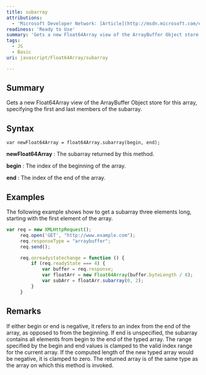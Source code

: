 ```yaml
---
title: subarray
attributions:
  - 'Microsoft Developer Network: [Article](http://msdn.microsoft.com/en-us/library/ie/br230747(v=vs.94).aspx)'
readiness: 'Ready to Use'
summary: 'Gets a new Float64Array view of the ArrayBuffer Object store for this array, specifying the first and last members of the subarray.'
tags:
  - JS
  - Basic
uri: javascript/Float64Array/subarray

---
```

## Summary

Gets a new Float64Array view of the ArrayBuffer Object store for this array, specifying the first and last members of the subarray.

## Syntax

    var newFloat64Array = float64Array.subarray(begin, end);

**newFloat64Array**
:   The subarray returned by this method.

**begin**
:   The index of the beginning of the array.

**end**
:   The index of the end of the array.

## Examples

The following example shows how to get a subarray three elements long, starting with the first element of the array.

``` js
var req = new XMLHttpRequest();
     req.open('GET', "http://www.example.com");
     req.responseType = "arraybuffer";
     req.send();

     req.onreadystatechange = function () {
         if (req.readyState === 4) {
             var buffer = req.response;
             var floatArr = new Float64Array(buffer.byteLength / 8);
             var subArr = floatArr.subarray(0, 2);
         }
     }
```

## Remarks

If either begin or end is negative, it refers to an index from the end of the array, as opposed to from the beginning. If end is unspecified, the subarray contains all elements from begin to the end of the typed array. The range specified by the begin and end values is clamped to the valid index range for the current array. If the computed length of the new typed array would be negative, it is clamped to zero. The returned array is of the same type as the array on which this method is invoked.

